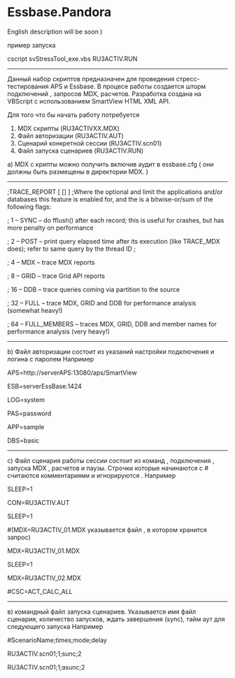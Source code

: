 # Essbase.Pandora 
English description will be soon )

пример запуска 

 cscript svStressTool_exe.vbs RU3ACTIV.RUN

 ------------------
Данный набор скриптов предназначен для проведения стресс-тестирования APS и  Essbase. В процесе работы создается шторм подключений ,  запросов MDX, расчетов. Разработка создана на VBScript с использованием SmartView HTML XML API.

Для того что бы начать работу потребуется 
 1) MDX скрипты (RU3ACTIVХХ.MDX)
 2) Файл авторизации  (RU3ACTIV.AUT)
 3) Сценарий конкретной сессии (RU3ACTIV.scn01)
 4) Файл запуска сценариев (RU3ACTIV.RUN)
 
 
 a) MDX с крипты можно получить включив  аудит в essbase.cfg ( они должны быть размещены в директории MDX. )
 
 ------------------
;TRACE_REPORT [<appname> [<dbname>] ] <number>
;Where the optional <appname> and <dbname> limit the applications and/or databases this feature is enabled for, and the <number> is a bitwise-or/sum of the following flags:
  
;    1 – SYNC – do fflush() after each record; this is useful for crashes, but has more penalty on performance

;    2 – POST – print query elapsed time after its execution (like TRACE_MDX does); refer to same query by the thread ID ;

;    4 – MDX – trace MDX reports

;    8 – GRID – trace Grid API reports

;    16 – DDB – trace queries coming via partition to the source

;    32 – FULL – trace MDX, GRID and DDB for performance analysis (somewhat heavy!)

;    64 – FULL_MEMBERS – traces MDX, GRID, DDB and member names for performance analysis (very heavy!)

  ------------------
 
b) Файл авторизации состоит из указаний настройки подключения и логина с паролем  Например 

APS=http://serverAPS:13080/aps/SmartView

ESB=serverEssBase:1424

LOG=system

PAS=password

APP=sample

DBS=basic

 ------------------
 c) Файл сценария работы сессии состоит из команд , подключения , запуска MDX , расчетов и 
 паузы. Строчки которые начинаются с # считаются комментариями и игнорируются . Например 
 
SLEEP=1

CON=RU3ACTIV.AUT

SLEEP=1

#(MDX=RU3ACTIV_01.MDX   указывается файл , в котором хранится запрос)

MDX=RU3ACTIV_01.MDX

SLEEP=1

MDX=RU3ACTIV_02.MDX

#CSC=ACT_CALC_ALL

 ------------------

в) командный файл запуска сценариев. Указывается имя файл сценария, количество запусков, ждать завершения (sync), тайм аут для следующего запуска 
Например 

#ScenarioName;times;mode;delay

RU3ACTIV.scn01;1;sunc;2

RU3ACTIV.scn01;1;asunc;2

  
